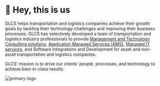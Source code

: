 # 👋 Hey, this is us

GLCS helps transportation and logistics companies achieve their growth goals by tackling their technology challenges and improving their business processes. GLCS has selectively developed a team of transportation and logistics industry professionals to provide [Management and Technology Consulting solutions][1], [Application Managed Services (AMS)][2], [Managed IT services][3], and Software Integrations and Development for asset and non-asset transportation and logistics companies.

GLCS’ mission is to drive our clients’ people, processes, and technology to achieve best-in-class results.

![primary-logo](https://user-images.githubusercontent.com/65432314/213935450-31dc1a04-611c-41d9-b70f-3632fb2522a4.png)

[1]: https://www.globallcs.com/all-services
[2]: https://www.globallcs.com/ams-frequently-asked-questions
[3]: https://www.globallcs.com/managed-it-services
